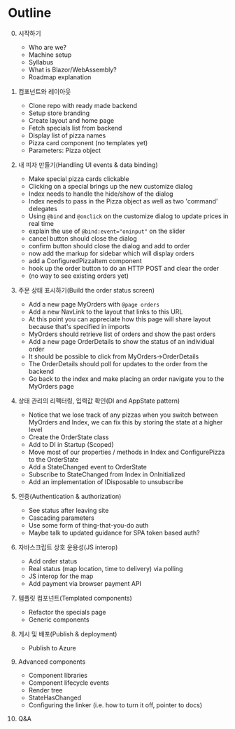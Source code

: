 # Outline

0. 시작하기
    - Who are we?
    - Machine setup
    - Syllabus
    - What is Blazor/WebAssembly?
    - Roadmap explanation

1. 컴포넌트와 레이아웃
    - Clone repo with ready made backend
    - Setup store branding
    - Create layout and home page
    - Fetch specials list from backend
    - Display list of pizza names
    - Pizza card component (no templates yet)
    - Parameters: Pizza object

2. 내 피자 만들기(Handling UI events & data binding)
    - Make special pizza cards clickable
    - Clicking on a special brings up the new customize dialog
    - Index needs to handle the hide/show of the dialog 
    - Index needs to pass in the Pizza object as well as two 'command' delegates
    - Using `@bind` and `@onclick` on the customize dialog to update prices in real time
    - explain the use of `@bind:event="oninput"` on the slider
    - cancel button should close the dialog
    - confirm button should close the dialog and add to order
    - now add the markup for sidebar which will display orders
    - add a ConfiguredPizzaItem component
    - hook up the order button to do an HTTP POST and clear the order
    - (no way to see existing orders yet)
3. 주문 상태 표시하기(Build the order status screen)
    - Add a new page MyOrders with `@page orders`
    - Add a new NavLink to the layout that links to this URL
    - At this point you can appreciate how this page will share layout because that's specified in imports
    - MyOrders should retrieve list of orders and show the past orders
    - Add a new page OrderDetails to show the status of an individual order
    - It should be possible to click from MyOrders->OrderDetails
    - The OrderDetails should poll for updates to the order from the backend
    - Go back to the index and make placing an order navigate you to the MyOrders page
4. 상태 관리의 리펙터링, 입력값 확인(DI and AppState pattern)
    - Notice that we lose track of any pizzas when you switch between MyOrders and Index, we can fix this by storing the state at a higher level
    - Create the OrderState class
    - Add to DI in Startup (Scoped)
    - Move most of our properties / methods in Index and ConfigurePizza to the OrderState
    - Add a StateChanged event to OrderState
    - Subscribe to StateChanged from Index in OnInitialized
    - Add an implementation of IDisposable to unsubscribe
6. 인증(Authentication & authorization)
    - See status after leaving site
    - Cascading parameters
    - Use some form of thing-that-you-do auth
    - Maybe talk to updated guidance for SPA token based auth?
7. 자바스크립트 상호 운용성(JS interop)
    - Add order status
    - Real status (map location, time to delivery) via polling
    - JS interop for the map
    - Add payment via browser payment API
8. 템플릿 컴포넌트(Templated components)
    - Refactor the specials page
    - Generic components
10. 게시 및 배포(Publish & deployment)
    - Publish to Azure
11. Advanced components
    - Component libraries
    - Component lifecycle events
    - Render tree
    - StateHasChanged
    - Configuring the linker (i.e. how to turn it off, pointer to docs)
12. Q&A

